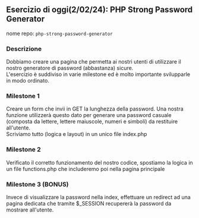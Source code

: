 ## Esercizio di oggi(2/02/24): PHP Strong Password Generator

nome repo: `php-strong-password-generator`

### Descrizione

Dobbiamo creare una pagina che permetta ai nostri utenti di utilizzare il nostro generatore di password (abbastanza) sicure.   
L'esercizio è suddiviso in varie milestone ed è molto importante svilupparle in modo ordinato.  

### Milestone 1
Creare un form che invii in GET la lunghezza della password. Una nostra funzione utilizzerà questo dato per generare una password casuale (composta da lettere, lettere maiuscole, numeri e simboli) da restituire all'utente.  
Scriviamo tutto (logica e layout) in un unico file index.php

### Milestone 2
Verificato il corretto funzionamento del nostro codice, spostiamo la logica in un file functions.php che includeremo poi nella pagina principale

### Milestone 3 (BONUS)
Invece di visualizzare la password nella index, effettuare un redirect ad una pagina dedicata che tramite $_SESSION recupererà la password da mostrare all'utente. 